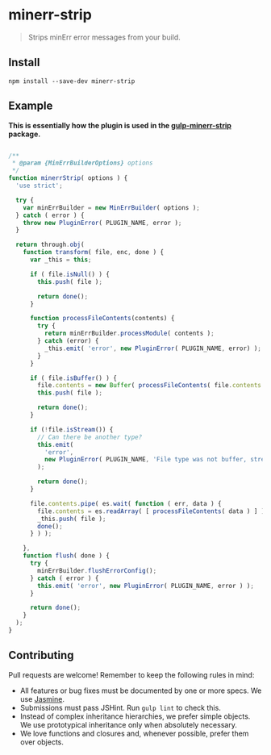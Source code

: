 # minerr-strip

> Strips minErr error messages from your build.

## Install

````
npm install --save-dev minerr-strip
````

## Example

__This is essentially how the plugin is used in the [gulp-minerr-strip](https://www.npmjs.org/package/gulp-minerr-strip) package.__

````js

/**
 * @param {MinErrBuilderOptions} options
 */
function minerrStrip( options ) {
  'use strict';

  try {
    var minErrBuilder = new MinErrBuilder( options );
  } catch ( error ) {
    throw new PluginError( PLUGIN_NAME, error );
  }

  return through.obj(
    function transform( file, enc, done ) {
      var _this = this;

      if ( file.isNull() ) {
        this.push( file );

        return done();
      }

      function processFileContents(contents) {
        try {
          return minErrBuilder.processModule( contents );
        } catch (error) {
          _this.emit( 'error', new PluginError( PLUGIN_NAME, error) );
        }
      }

      if ( file.isBuffer() ) {
        file.contents = new Buffer( processFileContents( file.contents ) );
        this.push( file );

        return done();
      }

      if (!file.isStream()) {
        // Can there be another type?
        this.emit(
          'error',
          new PluginError( PLUGIN_NAME, 'File type was not buffer, stream or null and is therefor not supported' )
        );

        return done();
      }

      file.contents.pipe( es.wait( function ( err, data ) {
        file.contents = es.readArray( [ processFileContents( data ) ] );
        _this.push( file );
        done();
      } ) );

    },
    function flush( done ) {
      try {
        minErrBuilder.flushErrorConfig();
      } catch ( error ) {
        this.emit( 'error', new PluginError( PLUGIN_NAME, error ) );
      }

      return done();
    }
  );
}

````

## Contributing
Pull requests are welcome! Remember to keep the following rules in mind:
- All features or bug fixes must be documented by one or more specs. We use [Jasmine](https://jasmine.github.io).
- Submissions must pass JSHint. Run `gulp lint` to check this.
- Instead of complex inheritance hierarchies, we prefer simple objects. We use prototypical inheritance only when absolutely necessary.
- We love functions and closures and, whenever possible, prefer them over objects.
